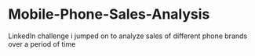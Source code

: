 # Mobile-Phone-Sales-Analysis
LinkedIn challenge i jumped on to analyze sales of different phone brands over a period of time
